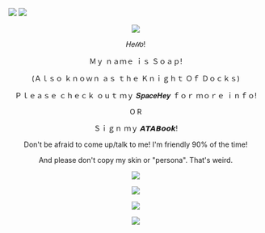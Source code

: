 ![](https://komarev.com/ghpvc/?username=slipperysoaps&color=blue&label=Soap+Enjoyers)
<img src="blob:https://mail.google.com/2cb12db8-fb56-4f2e-88c2-218d04df61af">
<p align="center"> 
  <img src="https://adriansblinkiecollection.neocities.org/dividers/sparkles6.gif"/>
</p>
 <p align="center">
 𝐻𝑒𝓁𝓁𝑜!
</p>
<p align="center"> Ｍｙ ｎａｍｅ ｉｓ Ｓｏａｐ!
 </p>
 <p align="center">
   (Ａｌｓｏ ｋｎｏｗｎ ａｓ ｔｈｅ Ｋｎｉｇｈｔ Ｏｆ Ｄｏｃｋｓ)
   </p>
   <p align="center"> Ｐｌｅａｓｅ ｃｈｅｃｋ ｏｕｔ ｍｙ 𝑺𝒑𝒂𝒄𝒆𝑯𝒆𝒚 ｆｏｒ ｍｏｒｅ ｉｎｆｏ!
 </p> 
 <p align="center"> O R 
 </p>
 <p align="center"> Ｓｉｇｎ ｍｙ 𝘼𝙏𝘼𝘽𝙤𝙤𝙠!
 </p>
 <p align="center"> Don't be afraid to come up/talk to me! I'm friendly 90% of the time!
 </p>
 <p align="center"> And please don't copy my skin or "persona". That's weird.
 </p>
 <p align="center">
  <img src="[https://adriansblinkiecollection.neocities.org/dividers/sparkles6.gif"/>
 </p>
 <p align="center">
  <img src="https://adriansblinkiecollection.neocities.org/dividers/sparkles6.gif"/>
</p>
<p align="center">
  <img src="https://scontent-mia3-3.xx.fbcdn.net/v/t1.15752-9/541718475_1010587251097931_8591148411770989659_n.png?stp=dst-png_s526x395&_nc_cat=108&ccb=1-7&_nc_sid=0024fc&_nc_ohc=J5fsacYnxiIQ7kNvwEELf0A&_nc_oc=Adl5w69i7FSP7Ptg_16MO2tGsb0lgi8wDN1rBkD7xyEZpDqMU0eaG-iFZprWEYlxu_I&_nc_ad=z-m&_nc_cid=0&_nc_zt=23&_nc_ht=scontent-mia3-3.xx&oh=03_Q7cD3AF-VrvjGhRrKh_yQHfTbZO2PESh4BKghTv7FCNp6NQctg&oe=68D9A32A"/>
</p>
<p align="center">
  <img src="https://scontent-mia3-1.xx.fbcdn.net/v/t1.15752-9/540471418_730993993271316_7384165017729306431_n.jpg?_nc_cat=111&ccb=1-7&_nc_sid=0024fc&_nc_ohc=mpAgudraRNUQ7kNvwHXxOQ2&_nc_oc=Adn1DT_9pFRlWE54yDi2-b2RRXYjVhw9gxBagu057tG5vKcLz87usLHU92idasyDXRs&_nc_ad=z-m&_nc_cid=0&_nc_zt=23&_nc_ht=scontent-mia3-1.xx&oh=03_Q7cD3QGnq2fx8qjBjsbBzsj9-EXH47D-RytDz1TOpMxcbz7Ing&oe=68EC10F5"/>
</p>




